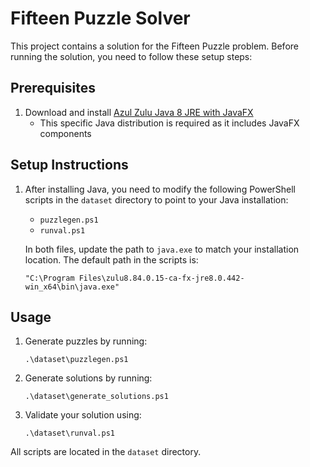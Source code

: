 # Fifteen Puzzle Solver

This project contains a solution for the Fifteen Puzzle problem. Before running the solution, you need to follow these setup steps:

## Prerequisites

1. Download and install [Azul Zulu Java 8 JRE with JavaFX](https://www.azul.com/downloads/?version=java-8-lts&architecture=x86-64-bit&package=jre-fx#zulu)
   - This specific Java distribution is required as it includes JavaFX components

## Setup Instructions

1. After installing Java, you need to modify the following PowerShell scripts in the `dataset` directory to point to your Java installation:
   - `puzzlegen.ps1`
   - `runval.ps1`
   
   In both files, update the path to `java.exe` to match your installation location. The default path in the scripts is:
   ```
   "C:\Program Files\zulu8.84.0.15-ca-fx-jre8.0.442-win_x64\bin\java.exe"
   ```

## Usage

1. Generate puzzles by running:
   ```
   .\dataset\puzzlegen.ps1
   ```

2. Generate solutions by running:
   ```
   .\dataset\generate_solutions.ps1
   ```

3. Validate your solution using:
   ```
   .\dataset\runval.ps1
   ```

All scripts are located in the `dataset` directory.